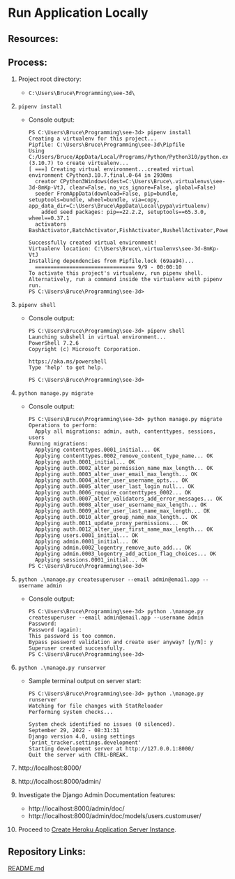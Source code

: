 # Run Application Locally

## Resources:

## Process:

1. Project root directory:
    * `C:\Users\Bruce\Programming\see-3d\`

1. `pipenv install`
    * Console output:
        ```
        PS C:\Users\Bruce\Programming\see-3d> pipenv install
        Creating a virtualenv for this project...
        Pipfile: C:\Users\Bruce\Programming\see-3d\Pipfile
        Using C:/Users/Bruce/AppData/Local/Programs/Python/Python310/python.exe (3.10.7) to create virtualenv...
        [ ===] Creating virtual environment...created virtual environment CPython3.10.7.final.0-64 in 2930ms
          creator CPython3Windows(dest=C:\Users\Bruce\.virtualenvs\see-3d-8mKp-VtJ, clear=False, no_vcs_ignore=False, global=False)
          seeder FromAppData(download=False, pip=bundle, setuptools=bundle, wheel=bundle, via=copy, app_data_dir=C:\Users\Bruce\AppData\Local\pypa\virtualenv)
            added seed packages: pip==22.2.2, setuptools==65.3.0, wheel==0.37.1
          activators BashActivator,BatchActivator,FishActivator,NushellActivator,PowerShellActivator,PythonActivator

        Successfully created virtual environment!
        Virtualenv location: C:\Users\Bruce\.virtualenvs\see-3d-8mKp-VtJ
        Installing dependencies from Pipfile.lock (69aa94)...
          ================================ 9/9 - 00:00:10
        To activate this project's virtualenv, run pipenv shell.
        Alternatively, run a command inside the virtualenv with pipenv run.
        PS C:\Users\Bruce\Programming\see-3d>
        ```

1. `pipenv shell`
    * Console output:
        ```
        PS C:\Users\Bruce\Programming\see-3d> pipenv shell
        Launching subshell in virtual environment...
        PowerShell 7.2.6
        Copyright (c) Microsoft Corporation.

        https://aka.ms/powershell
        Type 'help' to get help.

        PS C:\Users\Bruce\Programming\see-3d>
        ```

1. `python manage.py migrate`
    * Console output:
        ```
        PS C:\Users\Bruce\Programming\see-3d> python manage.py migrate
        Operations to perform:
          Apply all migrations: admin, auth, contenttypes, sessions, users
        Running migrations:
          Applying contenttypes.0001_initial... OK
          Applying contenttypes.0002_remove_content_type_name... OK
          Applying auth.0001_initial... OK
          Applying auth.0002_alter_permission_name_max_length... OK
          Applying auth.0003_alter_user_email_max_length... OK
          Applying auth.0004_alter_user_username_opts... OK
          Applying auth.0005_alter_user_last_login_null... OK
          Applying auth.0006_require_contenttypes_0002... OK
          Applying auth.0007_alter_validators_add_error_messages... OK
          Applying auth.0008_alter_user_username_max_length... OK
          Applying auth.0009_alter_user_last_name_max_length... OK
          Applying auth.0010_alter_group_name_max_length... OK
          Applying auth.0011_update_proxy_permissions... OK
          Applying auth.0012_alter_user_first_name_max_length... OK
          Applying users.0001_initial... OK
          Applying admin.0001_initial... OK
          Applying admin.0002_logentry_remove_auto_add... OK
          Applying admin.0003_logentry_add_action_flag_choices... OK
          Applying sessions.0001_initial... OK
        PS C:\Users\Bruce\Programming\see-3d>
        ```

1. `python .\manage.py createsuperuser --email admin@email.app --username admin`
    * Console output:
        ```
        PS C:\Users\Bruce\Programming\see-3d> python .\manage.py createsuperuser --email admin@email.app --username admin
        Password:
        Password (again):
        This password is too common.
        Bypass password validation and create user anyway? [y/N]: y
        Superuser created successfully.
        PS C:\Users\Bruce\Programming\see-3d>
        ```

1. `python .\manage.py runserver`
    * Sample terminal output on server start:
        ```
        PS C:\Users\Bruce\Programming\see-3d> python .\manage.py runserver
        Watching for file changes with StatReloader
        Performing system checks...

        System check identified no issues (0 silenced).
        September 29, 2022 - 08:31:31
        Django version 4.0, using settings 'print_tracker.settings.development'
        Starting development server at http://127.0.0.1:8000/
        Quit the server with CTRL-BREAK.
        ```

1. http://localhost:8000/

1. http://localhost:8000/admin/

1. Investigate the Django Admin Documentation features:
    * http://localhost:8000/admin/doc/
    * http://localhost:8000/admin/doc/models/users.customuser/

1. Proceed to [Create Heroku Application Server Instance](03_create_heroku_application_server_instance.md).


## Repository Links:
[README.md](../README.md)